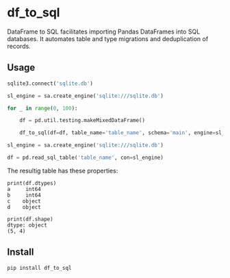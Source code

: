 # df_to_sql

DataFrame to SQL facilitates importing Pandas DataFrames into SQL databases.  It automates table and type migrations and deduplication of records.

## Usage

```py
sqlite3.connect('sqlite.db')

sl_engine = sa.create_engine('sqlite:///sqlite.db')

for _ in range(0, 100):

    df = pd.util.testing.makeMixedDataFrame()

    df_to_sql(df=df, table_name='table_name', schema='main', engine=sl_engine)

sl_engine = sa.create_engine('sqlite:///sqlite.db')

df = pd.read_sql_table('table_name', con=sl_engine)

```
The resultig table has these properties:

```
print(df.dtypes)
a     int64
b     int64
c    object
d    object

print(df.shape)
dtype: object
(5, 4)
```

## Install
```bash
pip install df_to_sql
```